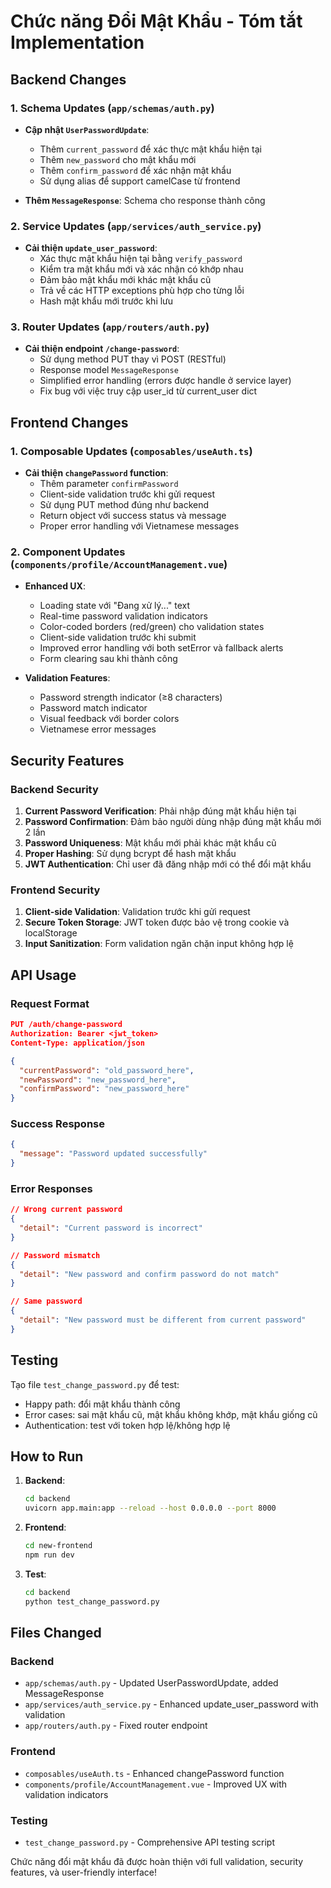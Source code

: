 # Chức năng Đổi Mật Khẩu - Tóm tắt Implementation

## Backend Changes

### 1. Schema Updates (`app/schemas/auth.py`)
- **Cập nhật `UserPasswordUpdate`**: 
  - Thêm `current_password` để xác thực mật khẩu hiện tại
  - Thêm `new_password` cho mật khẩu mới  
  - Thêm `confirm_password` để xác nhận mật khẩu
  - Sử dụng alias để support camelCase từ frontend

- **Thêm `MessageResponse`**: Schema cho response thành công

### 2. Service Updates (`app/services/auth_service.py`)
- **Cải thiện `update_user_password`**:
  - Xác thực mật khẩu hiện tại bằng `verify_password`
  - Kiểm tra mật khẩu mới và xác nhận có khớp nhau
  - Đảm bảo mật khẩu mới khác mật khẩu cũ
  - Trả về các HTTP exceptions phù hợp cho từng lỗi
  - Hash mật khẩu mới trước khi lưu

### 3. Router Updates (`app/routers/auth.py`)
- **Cải thiện endpoint `/change-password`**:
  - Sử dụng method PUT thay vì POST (RESTful)
  - Response model `MessageResponse` 
  - Simplified error handling (errors được handle ở service layer)
  - Fix bug với việc truy cập user_id từ current_user dict

## Frontend Changes

### 1. Composable Updates (`composables/useAuth.ts`)
- **Cải thiện `changePassword` function**:
  - Thêm parameter `confirmPassword`
  - Client-side validation trước khi gửi request
  - Sử dụng PUT method đúng như backend
  - Return object với success status và message
  - Proper error handling với Vietnamese messages

### 2. Component Updates (`components/profile/AccountManagement.vue`)
- **Enhanced UX**:
  - Loading state với "Đang xử lý..." text
  - Real-time password validation indicators
  - Color-coded borders (red/green) cho validation states
  - Client-side validation trước khi submit
  - Improved error handling với both setError và fallback alerts
  - Form clearing sau khi thành công

- **Validation Features**:
  - Password strength indicator (≥8 characters)
  - Password match indicator
  - Visual feedback với border colors
  - Vietnamese error messages

## Security Features

### Backend Security
1. **Current Password Verification**: Phải nhập đúng mật khẩu hiện tại
2. **Password Confirmation**: Đảm bảo người dùng nhập đúng mật khẩu mới 2 lần
3. **Password Uniqueness**: Mật khẩu mới phải khác mật khẩu cũ
4. **Proper Hashing**: Sử dụng bcrypt để hash mật khẩu
5. **JWT Authentication**: Chỉ user đã đăng nhập mới có thể đổi mật khẩu

### Frontend Security
1. **Client-side Validation**: Validation trước khi gửi request
2. **Secure Token Storage**: JWT token được bảo vệ trong cookie và localStorage
3. **Input Sanitization**: Form validation ngăn chặn input không hợp lệ

## API Usage

### Request Format
```json
PUT /auth/change-password
Authorization: Bearer <jwt_token>
Content-Type: application/json

{
  "currentPassword": "old_password_here",
  "newPassword": "new_password_here", 
  "confirmPassword": "new_password_here"
}
```

### Success Response
```json
{
  "message": "Password updated successfully"
}
```

### Error Responses
```json
// Wrong current password
{
  "detail": "Current password is incorrect"
}

// Password mismatch
{
  "detail": "New password and confirm password do not match"
}

// Same password
{
  "detail": "New password must be different from current password"
}
```

## Testing

Tạo file `test_change_password.py` để test:
- Happy path: đổi mật khẩu thành công
- Error cases: sai mật khẩu cũ, mật khẩu không khớp, mật khẩu giống cũ
- Authentication: test với token hợp lệ/không hợp lệ

## How to Run

1. **Backend**: 
   ```bash
   cd backend
   uvicorn app.main:app --reload --host 0.0.0.0 --port 8000
   ```

2. **Frontend**:
   ```bash
   cd new-frontend  
   npm run dev
   ```

3. **Test**:
   ```bash
   cd backend
   python test_change_password.py
   ```

## Files Changed

### Backend
- `app/schemas/auth.py` - Updated UserPasswordUpdate, added MessageResponse
- `app/services/auth_service.py` - Enhanced update_user_password with validation
- `app/routers/auth.py` - Fixed router endpoint

### Frontend  
- `composables/useAuth.ts` - Enhanced changePassword function
- `components/profile/AccountManagement.vue` - Improved UX with validation indicators

### Testing
- `test_change_password.py` - Comprehensive API testing script

Chức năng đổi mật khẩu đã được hoàn thiện với full validation, security features, và user-friendly interface!